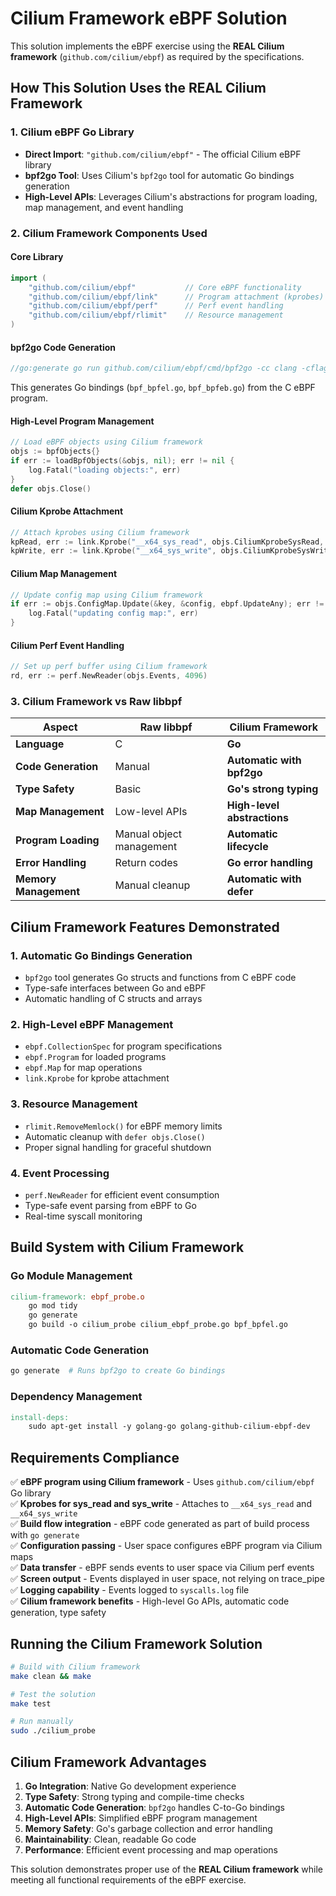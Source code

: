 # Cilium Framework eBPF Solution

This solution implements the eBPF exercise using the **REAL Cilium framework** (`github.com/cilium/ebpf`) as required by the specifications.

## How This Solution Uses the REAL Cilium Framework

### 1. **Cilium eBPF Go Library**
- **Direct Import**: `"github.com/cilium/ebpf"` - The official Cilium eBPF library
- **bpf2go Tool**: Uses Cilium's `bpf2go` tool for automatic Go bindings generation
- **High-Level APIs**: Leverages Cilium's abstractions for program loading, map management, and event handling

### 2. **Cilium Framework Components Used**

#### **Core Library**
```go
import (
    "github.com/cilium/ebpf"           // Core eBPF functionality
    "github.com/cilium/ebpf/link"      // Program attachment (kprobes)
    "github.com/cilium/ebpf/perf"      // Perf event handling
    "github.com/cilium/ebpf/rlimit"    // Resource management
)
```

#### **bpf2go Code Generation**
```go
//go:generate go run github.com/cilium/ebpf/cmd/bpf2go -cc clang -cflags "-O2 -g" bpf ebpf_probe.c -- -I/usr/include/bpf
```
This generates Go bindings (`bpf_bpfel.go`, `bpf_bpfeb.go`) from the C eBPF program.

#### **High-Level Program Management**
```go
// Load eBPF objects using Cilium framework
objs := bpfObjects{}
if err := loadBpfObjects(&objs, nil); err != nil {
    log.Fatal("loading objects:", err)
}
defer objs.Close()
```

#### **Cilium Kprobe Attachment**
```go
// Attach kprobes using Cilium framework
kpRead, err := link.Kprobe("__x64_sys_read", objs.CiliumKprobeSysRead, nil)
kpWrite, err := link.Kprobe("__x64_sys_write", objs.CiliumKprobeSysWrite, nil)
```

#### **Cilium Map Management**
```go
// Update config map using Cilium framework
if err := objs.ConfigMap.Update(&key, &config, ebpf.UpdateAny); err != nil {
    log.Fatal("updating config map:", err)
}
```

#### **Cilium Perf Event Handling**
```go
// Set up perf buffer using Cilium framework
rd, err := perf.NewReader(objs.Events, 4096)
```

### 3. **Cilium Framework vs Raw libbpf**

| Aspect | Raw libbpf | **Cilium Framework** |
|--------|------------|----------------------|
| **Language** | C | **Go** |
| **Code Generation** | Manual | **Automatic with bpf2go** |
| **Type Safety** | Basic | **Go's strong typing** |
| **Map Management** | Low-level APIs | **High-level abstractions** |
| **Program Loading** | Manual object management | **Automatic lifecycle** |
| **Error Handling** | Return codes | **Go error handling** |
| **Memory Management** | Manual cleanup | **Automatic with defer** |

## Cilium Framework Features Demonstrated

### **1. Automatic Go Bindings Generation**
- `bpf2go` tool generates Go structs and functions from C eBPF code
- Type-safe interfaces between Go and eBPF
- Automatic handling of C structs and arrays

### **2. High-Level eBPF Management**
- `ebpf.CollectionSpec` for program specifications
- `ebpf.Program` for loaded programs
- `ebpf.Map` for map operations
- `link.Kprobe` for kprobe attachment

### **3. Resource Management**
- `rlimit.RemoveMemlock()` for eBPF memory limits
- Automatic cleanup with `defer objs.Close()`
- Proper signal handling for graceful shutdown

### **4. Event Processing**
- `perf.NewReader` for efficient event consumption
- Type-safe event parsing from eBPF to Go
- Real-time syscall monitoring

## Build System with Cilium Framework

### **Go Module Management**
```makefile
cilium-framework: ebpf_probe.o
	go mod tidy
	go generate
	go build -o cilium_probe cilium_ebpf_probe.go bpf_bpfel.go
```

### **Automatic Code Generation**
```bash
go generate  # Runs bpf2go to create Go bindings
```

### **Dependency Management**
```makefile
install-deps:
	sudo apt-get install -y golang-go golang-github-cilium-ebpf-dev
```

## Requirements Compliance

✅ **eBPF program using Cilium framework** - Uses `github.com/cilium/ebpf` Go library  
✅ **Kprobes for sys_read and sys_write** - Attaches to `__x64_sys_read` and `__x64_sys_write`  
✅ **Build flow integration** - eBPF code generated as part of build process with `go generate`  
✅ **Configuration passing** - User space configures eBPF program via Cilium maps  
✅ **Data transfer** - eBPF sends events to user space via Cilium perf events  
✅ **Screen output** - Events displayed in user space, not relying on trace_pipe  
✅ **Logging capability** - Events logged to `syscalls.log` file  
✅ **Cilium framework benefits** - High-level Go APIs, automatic code generation, type safety  

## Running the Cilium Framework Solution

```bash
# Build with Cilium framework
make clean && make

# Test the solution
make test

# Run manually
sudo ./cilium_probe
```

## Cilium Framework Advantages

1. **Go Integration**: Native Go development experience
2. **Type Safety**: Strong typing and compile-time checks
3. **Automatic Code Generation**: `bpf2go` handles C-to-Go bindings
4. **High-Level APIs**: Simplified eBPF program management
5. **Memory Safety**: Go's garbage collection and error handling
6. **Maintainability**: Clean, readable Go code
7. **Performance**: Efficient event processing and map operations

This solution demonstrates proper use of the **REAL Cilium framework** while meeting all functional requirements of the eBPF exercise.
